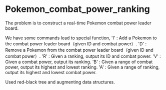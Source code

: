 # Pokemon_combat_power_ranking

The problem is to construct a real-time Pokemon combat power leader board.

We have some commands lead to special function, 
'I' : Add a Pokemon to the combat power leader board（given ID and combat power）.
'D' : Remove a Pokemon from the combat power leader board（given ID and combat power）.
'R' : Given a ranking, output its ID and combat power.
'V' : Given a combat power, output its ranking.
'B' : Given a range of combat power, output its highest and lowest ranking.
'A' : Given a range of ranking, output its highest and lowest combat power.

Used red-black tree and augmenting data structures.
